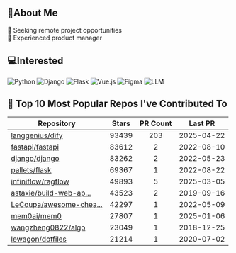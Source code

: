 ## 💫About Me 
👯 Seeking remote project opportunities   
🌱 Experienced product manager

## 💻Interested
![Python](https://img.shields.io/badge/python-3670A0?style=for-the-badge&logo=python&logoColor=ffdd54) ![Django](https://img.shields.io/badge/django-%23092E20.svg?style=for-the-badge&logo=django&logoColor=white) ![Flask](https://img.shields.io/badge/flask-%23000.svg?style=for-the-badge&logo=flask&logoColor=white) ![Vue.js](https://img.shields.io/badge/vuejs-%2335495e.svg?style=for-the-badge&logo=vuedotjs&logoColor=%234FC08D)  ![Figma](https://img.shields.io/badge/figma-%23F24E1E.svg?style=for-the-badge&logo=figma&logoColor=white) ![LLM](https://img.shields.io/badge/LLM-%23412991.svg?style=for-the-badge&logo=openai&logoColor=white)

## 🌟 Top 10 Most Popular Repos I've Contributed To

| Repository | Stars | PR Count | Last PR |
|-----|:---:|:---:|:---:|
| [langgenius/dify](https://github.com/langgenius/dify) | 93439 | 203 | 2025-04-22 |
| [fastapi/fastapi](https://github.com/fastapi/fastapi) | 83612 | 2 | 2022-08-10 |
| [django/django](https://github.com/django/django) | 83262 | 2 | 2022-05-23 |
| [pallets/flask](https://github.com/pallets/flask) | 69367 | 1 | 2022-08-22 |
| [infiniflow/ragflow](https://github.com/infiniflow/ragflow) | 49893 | 5 | 2025-03-05 |
| [astaxie/build-web-ap...](https://github.com/astaxie/build-web-application-with-golang) | 43523 | 2 | 2019-09-16 |
| [LeCoupa/awesome-chea...](https://github.com/LeCoupa/awesome-cheatsheets) | 42297 | 1 | 2022-05-09 |
| [mem0ai/mem0](https://github.com/mem0ai/mem0) | 27807 | 1 | 2025-01-06 |
| [wangzheng0822/algo](https://github.com/wangzheng0822/algo) | 23049 | 1 | 2018-12-25 |
| [lewagon/dotfiles](https://github.com/lewagon/dotfiles) | 21214 | 1 | 2020-07-02 |

